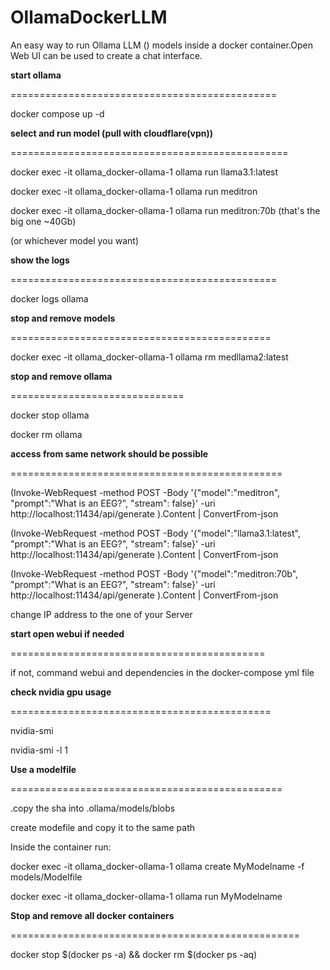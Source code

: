 # OllamaDockerLLM
An easy way to run Ollama LLM () models inside a docker container.Open Web UI can be used to create a chat interface.

**start ollama**

==============================================

docker compose up -d



**select and run model (pull with cloudflare(vpn))**

================================================

docker exec -it ollama_docker-ollama-1 ollama run llama3.1:latest

docker exec -it ollama_docker-ollama-1 ollama run meditron

docker exec -it ollama_docker-ollama-1 ollama run meditron:70b   (that's the big one ~40Gb)



(or whichever model you want)



**show the logs**

==============================================

docker logs ollama



**stop and remove models**

=============================================

docker exec -it ollama_docker-ollama-1 ollama rm medllama2:latest





**stop and remove ollama**

==============================

docker stop ollama

docker rm ollama





**access from same network should be possible**

=============================================== 



(Invoke-WebRequest -method POST -Body '{"model":"meditron", "prompt":"What is an EEG?", "stream": false}' -uri http://localhost:11434/api/generate ).Content | ConvertFrom-json



(Invoke-WebRequest -method POST -Body '{"model":"llama3.1:latest", "prompt":"What is an EEG?", "stream": false}' -uri http://localhost:11434/api/generate ).Content | ConvertFrom-json



(Invoke-WebRequest -method POST -Body '{"model":"meditron:70b", "prompt":"What is an EEG?", "stream": false}' -uri http://localhost:11434/api/generate ).Content | ConvertFrom-json



change IP address to the one of your Server





**start open webui if needed**

============================================



if not, command webui and dependencies in the docker-compose yml file









**check nvidia gpu usage**

=============================================

nvidia-smi

nvidia-smi -l 1







**Use a modelfile**

===============================================

.copy the sha into .ollama/models/blobs

create modefile and copy it to the same path



Inside the container run:

docker exec -it ollama_docker-ollama-1 ollama create  MyModelname -f models/Modelfile



docker exec -it ollama_docker-ollama-1 ollama run MyModelname









**Stop and remove all docker containers**

==================================================

docker stop $(docker ps -a) && docker rm $(docker ps -aq)





